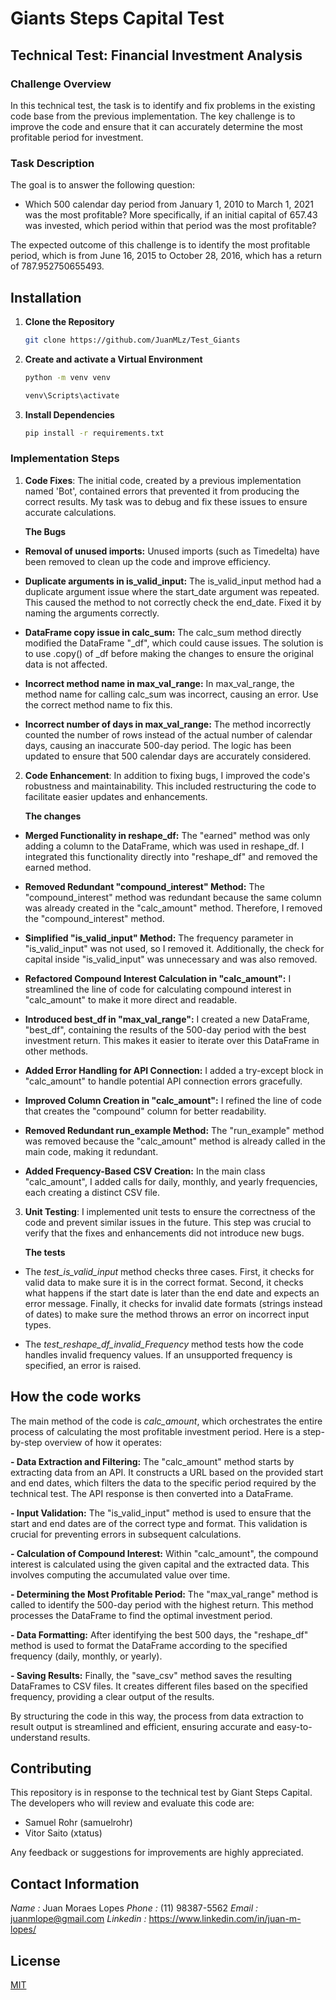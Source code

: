 # Giants Steps Capital Test

## Technical Test: Financial Investment Analysis

### Challenge Overview

In this technical test, the task is to identify and fix problems in the existing code base from the previous implementation. The key challenge is to improve the code and ensure that it can accurately determine the most profitable period for investment.

### Task Description

The goal is to answer the following question:
- Which 500 calendar day period from January 1, 2010 to March 1, 2021 was the most profitable? More specifically, if an initial capital of 657.43 was invested, which period within that period was the most profitable?

The expected outcome of this challenge is to identify the most profitable period, which is from June 16, 2015 to October 28, 2016, which has a return of 787.952750655493.


## Installation

1. **Clone the Repository**

   ```bash
   git clone https://github.com/JuanMLz/Test_Giants

2. **Create and activate a Virtual Environment**

    ```bash
    python -m venv venv

    venv\Scripts\activate

3. **Install Dependencies**

   ```bash
   pip install -r requirements.txt
   ```


### Implementation Steps

1. **Code Fixes**: The initial code, created by a previous implementation named 'Bot', contained errors that prevented it from producing the correct results. My task was to debug and fix these issues to ensure accurate calculations.

   **The Bugs**

- **Removal of unused imports:** Unused imports (such as Timedelta) have been removed to clean up the code and improve efficiency.

- **Duplicate arguments in is_valid_input:** The is_valid_input method had a duplicate argument issue where the start_date argument was repeated. This caused the method to not correctly check the end_date. Fixed it by naming the arguments correctly.

- **DataFrame copy issue in calc_sum:** The calc_sum method directly modified the DataFrame "_df", which could cause issues. The solution is to use .copy() of _df before making the changes to ensure the original data is not affected.

- **Incorrect method name in max_val_range:** In max_val_range, the method name for calling calc_sum was incorrect, causing an error. Use the correct method name to fix this.

- **Incorrect number of days in max_val_range:** The method incorrectly counted the number of rows instead of the actual number of calendar days, causing an inaccurate 500-day period. The logic has been updated to ensure that 500 calendar days are accurately considered.


2. **Code Enhancement**: In addition to fixing bugs, I improved the code's robustness and maintainability. This included restructuring the code to facilitate easier updates and enhancements.

    **The changes**

- **Merged Functionality in reshape_df:** The "earned" method was only adding a column to the DataFrame, which was used in reshape_df. I integrated this functionality directly into "reshape_df" and removed the earned method.

- **Removed Redundant "compound_interest" Method:** The "compound_interest" method was redundant because the same column was already created in the "calc_amount" method. Therefore, I removed the "compound_interest" method.

- **Simplified "is_valid_input" Method:** The frequency parameter in "is_valid_input" was not used, so I removed it. Additionally, the check for capital inside "is_valid_input" was unnecessary and was also removed.

- **Refactored Compound Interest Calculation in "calc_amount":** I streamlined the line of code for calculating compound interest in "calc_amount" to make it more direct and readable.

- **Introduced best_df in "max_val_range":** I created a new DataFrame, "best_df", containing the results of the 500-day period with the best investment return. This makes it easier to iterate over this DataFrame in other methods.

- **Added Error Handling for API Connection:** I added a try-except block in "calc_amount" to handle potential API connection errors gracefully.

- **Improved Column Creation in "calc_amount":** I refined the line of code that creates the "compound" column for better readability.

- **Removed Redundant run_example Method:** The "run_example" method was removed because the "calc_amount" method is already called in the main code, making it redundant.

- **Added Frequency-Based CSV Creation:** In the main class "calc_amount", I added calls for daily, monthly, and yearly frequencies, each creating a distinct CSV file.


3. **Unit Testing**: I implemented unit tests to ensure the correctness of the code and prevent similar issues in the future. This step was crucial to verify that the fixes and enhancements did not introduce new bugs.

    **The tests**

- The *test_is_valid_input* method checks three cases. First, it checks for valid data to make sure it is in the correct format. Second, it checks what happens if the start date is later than the end date and expects an error message. Finally, it checks for invalid date formats (strings instead of dates) to make sure the method throws an error on incorrect input types.

- The *test_reshape_df_invalid_Frequency* method tests how the code handles invalid frequency values. If an unsupported frequency is specified, an error is raised.


## How the code works

The main method of the code is *calc_amount*, which orchestrates the entire process of calculating the most profitable investment period. Here is a step-by-step overview of how it operates:

**- Data Extraction and Filtering:**
The "calc_amount" method starts by extracting data from an API. It constructs a URL based on the provided start and end dates, which filters the data to the specific period required by the technical test.
The API response is then converted into a DataFrame.

**- Input Validation:**
The "is_valid_input" method is used to ensure that the start and end dates are of the correct type and format. This validation is crucial for preventing errors in subsequent calculations.

**- Calculation of Compound Interest:**
Within "calc_amount", the compound interest is calculated using the given capital and the extracted data. This involves computing the accumulated value over time.

**- Determining the Most Profitable Period:**
The "max_val_range" method is called to identify the 500-day period with the highest return. This method processes the DataFrame to find the optimal investment period.

**- Data Formatting:**
After identifying the best 500 days, the "reshape_df" method is used to format the DataFrame according to the specified frequency (daily, monthly, or yearly).

**- Saving Results:**
Finally, the "save_csv" method saves the resulting DataFrames to CSV files. It creates different files based on the specified frequency, providing a clear output of the results.

By structuring the code in this way, the process from data extraction to result output is streamlined and efficient, ensuring accurate and easy-to-understand results.


## Contributing

This repository is in response to the technical test by Giant Steps Capital. The developers who will review and evaluate this code are: 

- Samuel Rohr (samuelrohr) 
- Vitor Saito (xtatus) 

Any feedback or suggestions for improvements are highly appreciated.

## Contact Information

*Name :* Juan Moraes Lopes
*Phone :* (11) 98387-5562
*Email :* juanmlope@gmail.com
*Linkedin :* https://www.linkedin.com/in/juan-m-lopes/


## License

[MIT](https://choosealicense.com/licenses/mit/)
